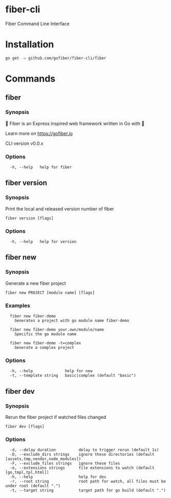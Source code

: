 # fiber-cli
Fiber Command Line Interface

# Installation
```bash
go get -u github.com/gofiber/fiber-cli/fiber
```

# Commands
## fiber
### Synopsis

🚀 Fiber is an Express inspired web framework written in Go with 💖
 
Learn more on https://gofiber.io
 
CLI version v0.0.x

### Options

```
  -h, --help   help for fiber
```

## fiber version
### Synopsis

Print the local and released version number of fiber

```
fiber version [flags]
```

### Options

```
  -h, --help   help for version
```

## fiber new
### Synopsis

Generate a new fiber project

```
fiber new PROJECT [module name] [flags]
```

### Examples

```
  fiber new fiber-demo
    Generates a project with go module name fiber-demo

  fiber new fiber-demo your.own/module/name
    Specific the go module name

  fiber new fiber-demo -t=complex
    Generate a complex project
```

### Options

```
  -h, --help              help for new
  -t, --template string   basic|complex (default "basic")
```

## fiber dev
### Synopsis

Rerun the fiber project if watched files changed

```
fiber dev [flags]
```

### Options

```
  -d, --delay duration          delay to trigger rerun (default 1s)
  -D, --exclude_dirs strings    ignore these directories (default [assets,tmp,vendor,node_modules])
  -F, --exclude_files strings   ignore these files
  -e, --extensions strings      file extensions to watch (default [go,tmpl,tpl,html])
  -h, --help                    help for dev
  -r, --root string             root path for watch, all files must be under root (default ".")
  -t, --target string           target path for go build (default ".")
```
